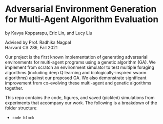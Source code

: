 # Adversarial Environment Generation for Multi-Agent Algorithm Evaluation
by Kavya Kopparapu, Eric Lin, and Lucy Liu  

Advised by Prof. Radhika Nagpal  
Harvard CS 289, Fall 2021  

Our project is the first known implementation of generating adversarial environments for multi-agent programs using a genetic algorithm (GA). We implement from scratch an environment simulator to test multiple foraging algorithms (including deep Q learning and biologically-inspired swarm algorithms) against our proposed GA. We also demonstrate significant improvement from co-evolving these multi-agent and genetic algorithms together.  

This repo contains the code, figures, and saved (pickled) simulations from experiments that accompany our work. The following is a breakdown of the folder structure:
*     code block
